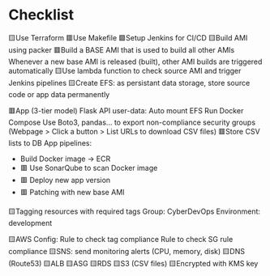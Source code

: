 # Checklist

🟨Use Terraform
🟥Use Makefile
🟩Setup Jenkins for CI/CD
🟨Build AMI using packer
🟥Build a BASE AMI that is used to build all other AMIs
Whenever a new base AMI is released (built), other AMI builds are triggered automatically
🟨Use lambda function to check source AMI and trigger Jenkins pipelines
🟨Create EFS: as persistant data storage, store source code or app data permanently

🟥App (3-tier model)
Flask API
user-data: Auto mount EFS
Run Docker Compose
Use Boto3, pandas... to export non-compliance security groups (Webpage > Click a button > List URLs to download CSV files)
🟥Store CSV lists to DB
App pipelines:

- Build Docker image → ECR
- 🟥 Use SonarQube to scan Docker image
- 🟥 Deploy new app version
- 🟥 Patching with new base AMI

🟨Tagging resources with required tags
Group: CyberDevOps
Environment: development

🟨AWS Config:
Rule to check tag compliance
Rule to check SG rule compliance
🟨SNS: send monitoring alerts (CPU, memory, disk)
🟨DNS (Route53)
🟨ALB
🟨ASG
🟨RDS
🟨S3 (CSV files)
🟨Encrypted with KMS key

